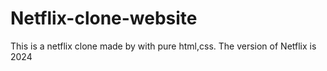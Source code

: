 # Netflix-clone-website
This is a netflix clone made by with pure html,css. The version of Netflix is 2024
